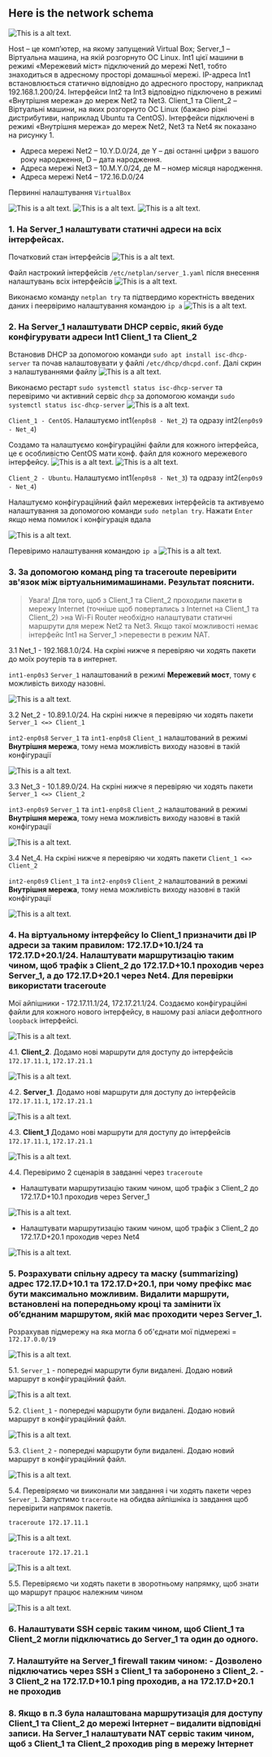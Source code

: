 ## Here is the network schema
![This is a alt text.](/Screenshots/networking_1.png "networking")

Host – це комп’ютер, на якому запущений Virtual Box;
Server_1 – Віртуальна машина, на якій розгорнуто ОС Linux. Int1 цієї машини в
режимі «Мережевий міст» підключений до мережі Net1, тобто знаходиться в адресному
просторі домашньої мережі. IP-адреса Int1 встановлюється статично відповідно до
адресного простору, наприклад 192.168.1.200/24. Інтерфейси Int2 та Int3 відповідно
підключено в режимі «Внутрішня мережа» до мереж Net2 та Net3.
Client_1 та Client_2 – Віртуальні машини, на яких розгорнуто ОС Linux (бажано
різні дистрибутиви, наприклад Ubuntu та CentOS). Інтерфейси підключені в режимі
«Внутрішня мережа» до мереж Net2, Net3 та Net4 як показано на рисунку 1.
- Адреса мережі Net2 – 10.Y.D.0/24, де Y – дві останні цифри з вашого року
народження, D – дата народження.
- Адреса мережі Net3 – 10.M.Y.0/24, де M – номер місяця народження.
- Адреса мережі Net4 – 172.16.D.0/24

Первинні налаштування `VirtualBox`

![This is a alt text.](/Screenshots/server_1_vb.png "server1")
![This is a alt text.](/Screenshots/client_1_vb.png "client1")
![This is a alt text.](/Screenshots/client_2_vb.png "client2")

### 1. На Server_1 налаштувати статичні адреси на всіх інтерфейсах.
Початковий стан інтерфейсів
![This is a alt text.](/Screenshots/initial_settings_server1.png "server1")

Файл настрокий інтерфейсів `/etc/netplan/server_1.yaml` після внесення налаштувань всіх інтерфейсів 
![This is a alt text.](/Screenshots/server_1_yaml.png "server1")

Виконаємо команду `netplan try` та підтвердимо коректність введених даних і пеервіримо налаштування командою `ip a`
![This is a alt text.](/Screenshots/server_1_yaml_ipa.png "server1")

### 2. На Server_1 налаштувати DHCP сервіс, який буде конфігурувати адреси Int1 Client_1 та Client_2
Встановив DHCP за допомогою команди `sudo apt install isc-dhcp-server` та почав налаштовувати у файлі `/etc/dhcp/dhcpd.conf`. Далі скрин з налаштуваннями файлу
![This is a alt text.](/Screenshots/dhcpd.png "dhcpd")

Виконаємо рестарт `sudo systemctl status isc-dhcp-server` та перевіримо чи активний сервіс `dhcp` за допомогою команди `sudo systemctl status isc-dhcp-server`
![This is a alt text.](/Screenshots/dhcpd_1.png "dhcpd")

`Client_1 - CentOS`. Налаштуємо int1(`enp0s8 - Net_2`) та одразу int2(`enp0s9 - Net_4`) 

Создамо та налаштуємо конфігураційні файли для кожного інтерфейса, це є особливістю CentOS мати конф. файл для кожного мережевого інтерфейсу.
![This is a alt text.](/Screenshots/client_1_centos.png "centos")
![This is a alt text.](/Screenshots/client_1_centos1.png "centos")

`Client_2 - Ubuntu`. Налаштуємо int1(`enp0s8 - Net_3`) та одразу int2(`enp0s9 - Net_4`) 

Налаштуємо конфігураційний файл мережевих інтерфейсів та активуемо налаштування за допомогою команди `sudo netplan try`. Нажати `Enter` якщо нема помилок і конфігурація вдала

![This is a alt text.](/Screenshots/client_2_ubuntu.png "ubuntu")

Перевіримо налаштування командою `ip a`
![This is a alt text.](/Screenshots/client_2_ubuntu1.png "ubuntu")


### 3. За допомогою команд ping та traceroute перевірити зв'язок між віртуальнимимашинами. Результат пояснити.

>Увага! Для того, щоб з Client_1 та Client_2 проходили пакети в мережу Internet (точніше щоб повертались з Internet на Client_1 та Client_2) >на Wi-Fi Router необхідно налаштувати статичні маршрути для мереж Net2 та Net3. Якщо такої можливості немає інтерфейс Int1 на Server_1 >перевести в режим NAT.

3.1 Net_1 - 192.168.1.0/24. На скріні нижче я перевіряю чи ходять пакети до моїх роутерів та в интернет. 

`int1-enp0s3` `Server_1` налаштований в режимі **Мережевий мост**, тому є можливість виходу назовні.

![This is a alt text.](/Screenshots/net_1.png "net1")

3.2 Net_2 - 10.89.1.0/24. На скріні нижче я перевіряю чи ходять пакети `Server_1 <=> Client_1` 

`int2-enp0s8` `Server_1` та `int1-enp0s8` `Client_1` налаштований в режимі **Внутрішня мережа**, тому нема можливість виходу назовні в такій конфігурації

![This is a alt text.](/Screenshots/net_2.png "net2")

3.3 Net_3 - 10.1.89.0/24. На скріні нижче я перевіряю чи ходять пакети `Server_1 <=> Client_2`  

`int3-enp0s9` `Server_1` та `int1-enp0s8` `Client_2` налаштований в режимі **Внутрішня мережа**, тому нема можливість виходу назовні в такій конфігурації

![This is a alt text.](/Screenshots/net_3.png "net3")

3.4 Net_4. На скріні нижче я перевіряю чи ходять пакети `Client_1 <=> Client_2` 

`int2-enp0s9` `Client_1` та `int2-enp0s9` `Client_2` налаштований в режимі **Внутрішня мережа**, тому нема можливість виходу назовні в такій конфігурації

![This is a alt text.](/Screenshots/net_4.png "net4")

### 4. На віртуальному інтерфейсу lo Client_1 призначити дві ІР адреси за таким правилом: 172.17.D+10.1/24 та 172.17.D+20.1/24. Налаштувати маршрутизацію таким чином, щоб трафік з Client_2 до 172.17.D+10.1 проходив через Server_1, а до 172.17.D+20.1 через Net4. Для перевірки використати traceroute

Мої айпішники - 172.17.11.1/24, 172.17.21.1/24. Создаємо конфігураційні файли для кожного нового інтерфейсу, в нашому разі аліаси дефолтного `loopback` інтерфейсі. 

![This is a alt text.](/Screenshots/two_ips.png "ips")

4.1. **Client_2**. Додамо нові маршрути для доступу до інтерфейсів `172.17.11.1`, `172.17.21.1`

![This is a alt text.](/Screenshots/route_client2.png "ips")

4.2. **Server_1**. Додамо нові маршрути для доступу до інтерфейсів `172.17.11.1`, `172.17.21.1`

![This is a alt text.](/Screenshots/route_server1.png "ips")

4.3. **Client_1** Додамо нові маршрути для доступу до інтерфейсів `172.17.11.1`, `172.17.21.1` 

![This is a alt text.](/Screenshots/route_client1.png "ips")

4.4. Перевіримо 2 сценарія в завданні через `traceroute` 

- Налаштувати маршрутизацію таким чином, щоб трафік з Client_2 до 172.17.D+10.1 проходив через Server_1

![This is a alt text.](/Screenshots/traceroute1.png "ips")

- Налаштувати маршрутизацію таким чином, щоб трафік з Client_2 до 172.17.D+20.1 проходив через Net4

![This is a alt text.](/Screenshots/traceroute2.png "ips")

### 5. Розрахувати спільну адресу та маску (summarizing) адрес 172.17.D+10.1 та 172.17.D+20.1, при чому префікс має бути максимально можливим. Видалити маршрути, встановлені на попередньому кроці та замінити їх об’єднаним маршрутом, якій має проходити через Server_1.

Розрахував підмережу на яка могла б об'єднати мої підмережі = `172.17.0.0/19`

![This is a alt text.](/Screenshots/summ.png "summ")

5.1. `Server_1` - попередні маршрути були видалені. Додаю новий маршрут в конфігураційний файл.

![This is a alt text.](/Screenshots/summ_server1.png "summ")

5.2. `Client_1` - попередні маршрути були видалені. Додаю новий маршрут в конфігураційний файл.

![This is a alt text.](/Screenshots/summ_client1.png "summ")

5.3. `Client_2` - попередні маршрути були видалені. Додаю новий маршрут в конфігураційний файл.

![This is a alt text.](/Screenshots/summ_client2.png "summ")

5.4. Перевіряємо чи вииконали ми завдання і чи ходять пакети через `Server_1`. Запустимо `traceroute` на обидва айпішніка із завдання щоб перевірити напрямок пакетів.

`traceroute 172.17.11.1`

![This is a alt text.](/Screenshots/summ_traceroute1.png "summ")

`traceroute 172.17.21.1`

![This is a alt text.](/Screenshots/summ_traceroute2.png "summ")

5.5. Перевіряємо чи ходять пакети в зворотньому напрямку, щоб знати що маршрут працює належним чином

![This is a alt text.](/Screenshots/summ_traceroute3.png "summ")

### 6. Налаштувати SSH сервіс таким чином, щоб Client_1 та Client_2 могли підключатись до Server_1 та один до одного.
### 7. Налаштуйте на Server_1 firewall таким чином: - Дозволено підключатись через SSH з Client_1 та заборонено з Client_2. - З Client_2 на 172.17.D+10.1 ping проходив, а на 172.17.D+20.1 не проходив
### 8. Якщо в п.3 була налаштована маршрутизація для доступу Client_1 та Client_2 до мережі Інтернет – видалити відповідні записи. На Server_1 налаштувати NAT сервіс таким чином, щоб з Client_1 та Client_2 проходив ping в мережу Інтернет



